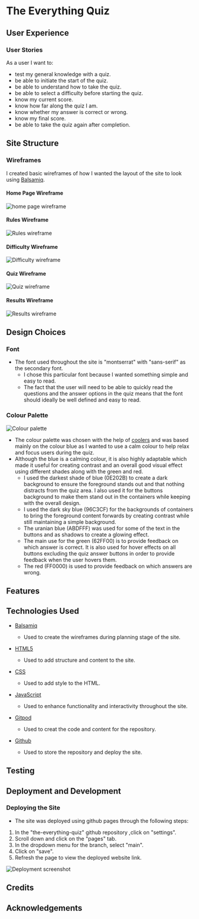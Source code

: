 # The Everything Quiz

## User Experience

### User Stories
As a user I want to:

* test my general knowledge with a quiz.
* be able to initiate the start of the quiz.
* be able to understand how to take the quiz.
* be able to select a difficulty before starting the quiz.
* know my current score.
* know how far along the quiz I am.
* know whether my answer is correct or wrong.
* know my final score.
* be able to take the quiz again after completion.

## Site Structure

### Wireframes

I created basic wireframes of how I wanted the layout of the site to look using [Balsamiq](https://balsamiq.com/).

#### Home Page Wireframe
![home page wireframe](assets/readme-images/home-wireframe.png)

#### Rules Wireframe
![Rules wireframe](assets/readme-images/rules-wireframe.png)

#### Difficulty Wireframe
![Difficulty wireframe](assets/readme-images/difficulty-wireframe.png)

#### Quiz Wireframe
![Quiz wireframe](assets/readme-images/quiz-wireframe.png)

#### Results Wireframe
![Results wireframe](assets/readme-images/result-wireframe.png)

## Design Choices

### Font
* The font used throughout the site is "montserrat" with "sans-serif" as the secondary font.
    * I chose this particular font because I wanted something simple and easy to read.
    * The fact that the user will need to be able to quickly read the questions and the answer options in the quiz means that the font should ideally be well defined and easy to read.

### Colour Palette

![Colour palette](assets/readme-images/color-palette.png)

* The colour palette was chosen with the help of [coolers](https://coolors.co/) and was based mainly on the colour blue as I wanted to use a calm colour to help relax and focus users during the quiz.
* Although the blue is a calming colour, it is also highly adaptable which made it useful for creating contrast and an overall good visual effect using different shades along with the green and red.
    * I used the darkest shade of blue (0E202B) to create a dark background to ensure the foreground stands out and that nothing distracts from the quiz area. I also used it for the buttons background to make them stand out in the containers while keeping with the overall design.
    * I used the dark sky blue (96C3CF) for the backgrounds of containers to bring the foreground content forwards by creating contrast while still maintaining a simple background.
    * The uranian blue (ABDFFF) was used for some of the text in the buttons and as shadows to create a glowing effect.
    * The main use for the green (62FF00) is to provide feedback on which answer is correct. It is also used for hover effects on all buttons excluding the quiz answer buttons in order to provide feedback when the user hovers them.
    * The red (FF0000) is used to provide feedback on which answers are wrong.

## Features

## Technologies Used

* [Balsamiq](https://balsamiq.com/wireframes/)
    * Used to create the wireframes during planning stage of the site.

* [HTML5](https://html.spec.whatwg.org/)
    * Used to add structure and content to the site.

* [CSS](https://www.w3.org/Style/CSS/Overview.en.html)
    * Used to add style to the HTML.

* [JavaScript](https://www.javascript.com/)
    * Used to enhance functionality and interactivity throughout the site.

* [Gitpod](https://www.gitpod.io/#get-started)
    * Used to creat the code and content for the repository.

* [Github](https://github.com/)
    * Used to store the repository and deploy the site.
    
## Testing

## Deployment and Development

### Deploying the Site

* The site was deployed using github pages through the following steps:
1. In the "the-everything-quiz" github repository ,click on "settings".
2. Scroll down and click on the "pages" tab.
3. In the dropdown menu for the branch, select "main".
4. Click on "save".
5. Refresh the page to view the deployed website link.

![Deployment screenshot](assets/readme-images/deployment-screenshot.png)

## Credits

## Acknowledgements
